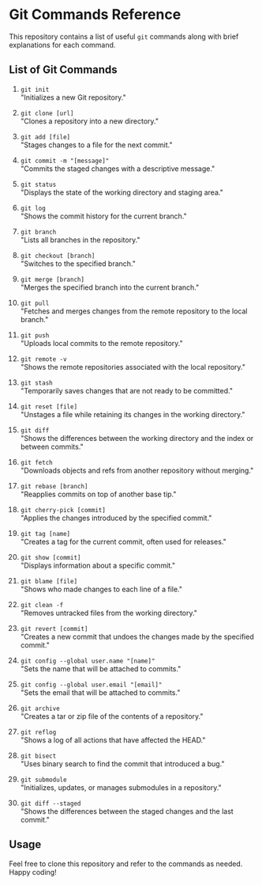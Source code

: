 
# Git Commands Reference

This repository contains a list of useful `git` commands along with brief explanations for each command.

## List of Git Commands

1. `git init`  
   "Initializes a new Git repository."

2. `git clone [url]`  
   "Clones a repository into a new directory."

3. `git add [file]`  
   "Stages changes to a file for the next commit."

4. `git commit -m "[message]"`  
   "Commits the staged changes with a descriptive message."

5. `git status`  
   "Displays the state of the working directory and staging area."

6. `git log`  
   "Shows the commit history for the current branch."

7. `git branch`  
   "Lists all branches in the repository."

8. `git checkout [branch]`  
   "Switches to the specified branch."

9. `git merge [branch]`  
   "Merges the specified branch into the current branch."

10. `git pull`  
    "Fetches and merges changes from the remote repository to the local branch."

11. `git push`  
    "Uploads local commits to the remote repository."

12. `git remote -v`  
    "Shows the remote repositories associated with the local repository."

13. `git stash`  
    "Temporarily saves changes that are not ready to be committed."

14. `git reset [file]`  
    "Unstages a file while retaining its changes in the working directory."

15. `git diff`  
    "Shows the differences between the working directory and the index or between commits."

16. `git fetch`  
    "Downloads objects and refs from another repository without merging."

17. `git rebase [branch]`  
    "Reapplies commits on top of another base tip."

18. `git cherry-pick [commit]`  
    "Applies the changes introduced by the specified commit."

19. `git tag [name]`  
    "Creates a tag for the current commit, often used for releases."

20. `git show [commit]`  
    "Displays information about a specific commit."

21. `git blame [file]`  
    "Shows who made changes to each line of a file."

22. `git clean -f`  
    "Removes untracked files from the working directory."

23. `git revert [commit]`  
    "Creates a new commit that undoes the changes made by the specified commit."

24. `git config --global user.name "[name]"`  
    "Sets the name that will be attached to commits."

25. `git config --global user.email "[email]"`  
    "Sets the email that will be attached to commits."

26. `git archive`  
    "Creates a tar or zip file of the contents of a repository."

27. `git reflog`  
    "Shows a log of all actions that have affected the HEAD."

28. `git bisect`  
    "Uses binary search to find the commit that introduced a bug."

29. `git submodule`  
    "Initializes, updates, or manages submodules in a repository."

30. `git diff --staged`  
    "Shows the differences between the staged changes and the last commit."

## Usage

Feel free to clone this repository and refer to the commands as needed. Happy coding!

